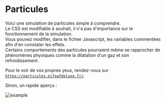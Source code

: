 # Particules

Voici une simulation de particules simple à comprendre. \
Le CSS est modifiable à souhait, il n'a pas d'importance sur le fonctionnement de la simulation. \
Vous pouvez modifier, dans le fichier Javascript, les variables commentées afin d'en constater les effets. \
Certains comportements des particules pourraient même se rapprocher de phénomènes physiques comme la dilatation d'un gaz et son refroidissement.

Pour le voir de vos propres yeux, rendez-vous sur [`https://particules.pifpafdeluxe.fr/`](https://particules.pifpafdeluxe.fr/).

Sinon, un rapide aperçu :

![example](examples/example.gif)
